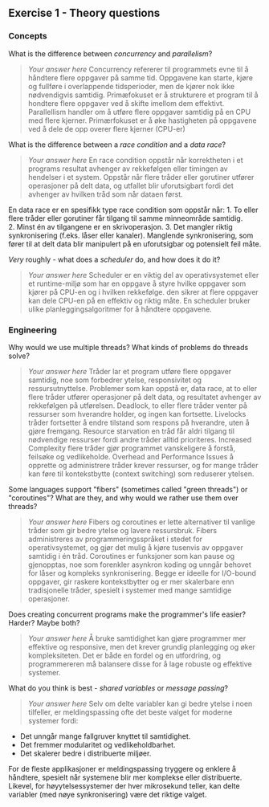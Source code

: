 Exercise 1 - Theory questions
-----------------------------

### Concepts

What is the difference between *concurrency* and *parallelism*?
> *Your answer here*
Concurrency refererer til programmets evne til å håndtere flere oppgaver på samme tid. Oppgavene kan starte, kjøre og fullføre i overlappende tidsperioder, men de kjører nok ikke nødvendigvis samtidig. Primæfokuset er å strukturere et program til å hondtere flere oppgaver ved å skifte imellom dem effektivt. 
Parallellism handler om å utføre flere oppgaver samtidig på en CPU med flere kjerner. Primærfokuset er å øke hastigheten på oppgavene ved å dele de opp overer flere kjerner (CPU-er)

What is the difference between a *race condition* and a *data race*? 
> *Your answer here* 
En race condition oppstår når korrektheten i et programs resultat avhenger av rekkefølgen eller timingen av hendelser i et system. Oppstår når flere tråder eller gorutiner utfører operasjoner på delt data, og utfallet blir uforutsigbart fordi det avhenger av hvilken tråd som når dataen først.

 En data race er en spesifikk type race condition som oppstår når:
    1. To eller flere tråder eller gorutiner får tilgang til samme minneområde samtidig.    
    2. Minst én av tilgangene er en skrivoperasjon.
    3. Det mangler riktig synkronisering (f.eks. låser eller kanaler).
Manglende synkronisering, som fører til at delt data blir manipulert på en uforutsigbar og potensielt feil måte.

*Very* roughly - what does a *scheduler* do, and how does it do it?
> *Your answer here* 
Scheduler er en viktig del av operativsystemet eller et runtime-miljø som har en oppgave å styre hvilke oppgaver som kjører på CPU-en og i hvilken rekkefølge. den sikrer at flere oppgaver kan dele CPU-en på en effektiv og riktig måte. En scheduler bruker ulike planleggingsalgoritmer for å håndtere oppgavene.

### Engineering

Why would we use multiple threads? What kinds of problems do threads solve?
> *Your answer here*
Tråder lar et program utføre flere oppgaver samtidig, noe som forbedrer ytelse, responsivitet og ressursutnyttelse.
Problemer som kan oppstå er, data race, at to eller flere tråder utfører operasjoner på delt data, og resultatet avhenger av rekkefølgen på utførelsen. Deadlock, to eller flere tråder venter på ressurser som hverandre holder, og ingen kan fortsette. Livelocks tråder fortsetter å endre tilstand som respons på hverandre, uten å gjøre fremgang. Resource starvation en tråd får aldri tilgang til nødvendige ressurser fordi andre tråder alltid prioriteres. Increased Complexity flere tråder gjør programmet vanskeligere å forstå, feilsøke og vedlikeholde. Overhead and Performance Issues å opprette og administrere tråder krever ressurser, og for mange tråder kan føre til kontekstbytte (context switching) som reduserer ytelsen.

Some languages support "fibers" (sometimes called "green threads") or "coroutines"? What are they, and why would we rather use them over threads?
> *Your answer here*
Fibers og coroutines er lette alternativer til vanlige tråder som gir bedre ytelse og lavere ressursbruk. Fibers administreres av programmeringsspråket i stedet for operativsystemet, og gjør det mulig å kjøre tusenvis av oppgaver samtidig i én tråd. Coroutines er funksjoner som kan pause og gjenopptas, noe som forenkler asynkron koding og unngår behovet for låser og kompleks synkronisering. Begge er ideelle for I/O-bound oppgaver, gir raskere kontekstbytter og er mer skalerbare enn tradisjonelle tråder, spesielt i systemer med mange samtidige operasjoner.

Does creating concurrent programs make the programmer's life easier? Harder? Maybe both?
> *Your answer here*
Å bruke samtidighet kan gjøre programmer mer effektive og responsive, men det krever grundig planlegging og øker kompleksiteten. Det er både en fordel og en utfordring, og programmereren må balansere disse for å lage robuste og effektive systemer.


What do you think is best - *shared variables* or *message passing*?
> *Your answer here*
Selv om delte variabler kan gi bedre ytelse i noen tilfeller, er meldingspassing ofte det beste valget for moderne systemer fordi:

- Det unngår mange fallgruver knyttet til samtidighet.  
- Det fremmer modularitet og vedlikeholdbarhet.  
- Det skalerer bedre i distribuerte miljøer.  

For de fleste applikasjoner er meldingspassing tryggere og enklere å håndtere, spesielt når systemene blir mer komplekse eller distribuerte. Likevel, for høyytelsessystemer der hver mikrosekund teller, kan delte variabler (med nøye synkronisering) være det riktige valget.

